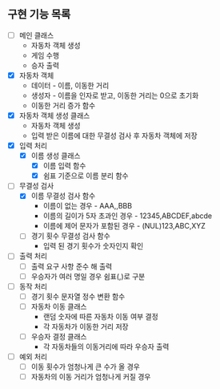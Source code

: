 ## 구현 기능 목록

- [ ]  메인 클래스
    - 자동차 객체 생성
    - 게임 수행
    - 승자 출력
- [x]  자동차 객체
    - 데이터 - 이름, 이동한 거리
    - 생성자 - 이름을 인자로 받고, 이동한 거리는 0으로 초기화
    - 이동한 거리 증가 함수
- [x]  자동차 객체 생성 클래스
    - 자동차 객체 생성
    - 입력 받은 이름에 대한 무결성 검사 후 자동차 객체에 저장
- [x]  입력 처리
    - [x]  이름 생성 클래스
        - [x]  이름 입력 함수
        - [x]  쉼표 기준으로 이름 분리 함수
- [ ]  무결성 검사
    - [x]  이름 무결성 검사 함수
        - 이름이 없는 경우 - AAA,,BBB
        - 이름의 길이가 5자 초과인 경우 - 12345,ABCDEF,abcde
        - 이름에 제어 문자가 포함된 경우 - (NUL)123,ABC,XYZ
    - [ ]  경기 횟수 무결성 검사 함수
        - 입력 된 경기 횟수가 숫자인지 확인
- [ ]  출력 처리
    - [ ]  출력 요구 사항 준수 해 출력
    - [ ]  우승자가 여러 명일 경우 쉼표(,)로 구분
- [ ]  동작 처리
    - [ ]  경기 횟수 문자열 정수 변환 함수
    - [ ]  자동차 이동 클래스
        - 랜덤 숫자에 따른 자동차 이동 여부 결정
        - 각 자동차가 이동한 거리 저장
    - [ ]  우승자 결정 클래스
        - 각 자동차들의 이동거리에 따라 우승자 출력
- [ ]  예외 처리
    - [ ]  이동 횟수가 엄청나게 큰 수가 올 경우
    - [ ]  자동차의 이동 거리가 엄청나게 커질 경우